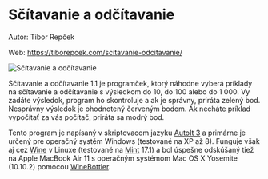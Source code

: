 # Sčítavanie a odčítavanie

Autor: Tibor Repček

Web: https://tiborepcek.com/scitavanie-odcitavanie/

![Sčítavanie a odčítavanie](https://i1.wp.com/tiborepcek.com/wp-content/uploads/scitavanie_odcitavanie_1.1.gif "Sčítavanie a odčítavanie")

Sčítavanie a odčítavanie 1.1 je programček, ktorý náhodne vyberá príklady na sčítavanie a odčítavanie s výsledkom do 10, do 100 alebo do 1 000. Vy zadáte výsledok, program ho skontroluje a ak je správny, priráta zelený bod. Nesprávny výsledok je ohodnotený červeným bodom. Ak necháte príklad vypočítať za vás počítač, priráta sa modrý bod.

Tento program je napísaný v skriptovacom jazyku [AutoIt 3](https://www.autoitscript.com/) a primárne je určený pre operačný systém Windows (testované na XP až 8). Funguje však aj cez [Wine](https://www.winehq.org/) v Linuxe (testované na [Mint](http://www.linuxmint.com/) 17.1) a bol úspešne odskúšaný tiež na Apple MacBook Air 11 s operačným systémom Mac OS X Yosemite (10.10.2) pomocou [WineBottler](http://winebottler.kronenberg.org/).
